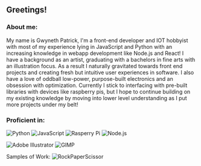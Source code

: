 <h2>Greetings!</h2>
<h3>About me:</h3>
My name is Gwyneth Patrick, I'm a front-end developer and IOT hobbyist with most of my experience lying in JavaScript and Python with an increasing knowledge in webapp development like Node.js and React! I have a background as an artist, graduating with a bachelors in fine arts with an illustration focus. As a result I naturally gravitated towards front end projects and creating fresh but intuitive user experiences in software. I also have a love of oddball low-power, purpose-built electronics and an obsession with optimization. Currently I stick to interfacing with pre-built libraries with devices like raspberry pis, but I hope to continue building on my existing knowledge by moving into lower level understanding as I put more projects under my belt!

<h3>Proficient in:</h3>

![Python](https://camo.githubusercontent.com/65374378e4f455f814ca433e9008af57c57165df18485ddaa25fa2d58ef2455e/68747470733a2f2f696d672e736869656c64732e696f2f62616467652f507974686f6e2d3337373641422e7376673f7374796c653d666f722d7468652d6261646765266c6f676f3d507974686f6e266c6f676f436f6c6f723d7768697465) 
![JavaScript](https://camo.githubusercontent.com/56ba1483907c21b517b4b3e38723cf831bf90c3c50d9a94b23d114590dbaa7f5/68747470733a2f2f696d672e736869656c64732e696f2f62616467652f4a6176615363726970742d4637444631452e7376673f7374796c653d666f722d7468652d6261646765266c6f676f3d4a617661536372697074266c6f676f436f6c6f723d626c61636b)
![Rasperry Pi](https://camo.githubusercontent.com/08721294196eb6d80170aea50e70f2bcf0fde994ab62b9d15e340b4e6faeaa8f/68747470733a2f2f696d672e736869656c64732e696f2f62616467652f52617370626572727925323050692d4132323834362e7376673f7374796c653d666f722d7468652d6261646765266c6f676f3d5261737062657272792d5069266c6f676f436f6c6f723d7768697465)
![Node.js](https://camo.githubusercontent.com/a23c6b893420659a25e98d5e79d1edad11c7aaab8fa54503ed85854635b5223e/68747470733a2f2f696d672e736869656c64732e696f2f62616467652f4e6f64652e6a732d3333393933332e7376673f7374796c653d666f722d7468652d6261646765266c6f676f3d6e6f6465646f746a73266c6f676f436f6c6f723d7768697465) 

![Adobe Illustrator](https://camo.githubusercontent.com/1bdf1215d4297e308126a7ba64817b6fbcf51ae017a996c66fea0146c73c4597/68747470733a2f2f696d672e736869656c64732e696f2f62616467652f41646f6265253230496c6c7573747261746f722d4646394130302e7376673f7374796c653d666f722d7468652d6261646765266c6f676f3d41646f62652d496c6c7573747261746f72266c6f676f436f6c6f723d7768697465) 
![GIMP](https://camo.githubusercontent.com/97f00e94e5a1591fad310e00aaa9b4fd15772f0e00c5b53e8b8068e988f0b7a1/68747470733a2f2f696d672e736869656c64732e696f2f62616467652f47494d502d3543353534332e7376673f7374796c653d666f722d7468652d6261646765266c6f676f3d47494d50266c6f676f436f6c6f723d7768697465)

Samples of Work:
![RockPaperScissor](https://camo.githubusercontent.com/73a38a68c5936525ee5a3d0afd8b90f26958343ca0f208a35fd63c72dfc8826c/68747470733a2f2f692e696d6775722e636f6d2f583231727654652e706e67)

